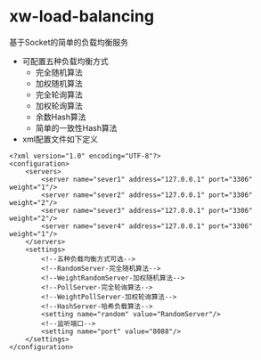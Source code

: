 # xw-load-balancing

基于Socket的简单的负载均衡服务

- 可配置五种负载均衡方式
    - 完全随机算法
    - 加权随机算法
    - 完全轮询算法
    - 加权轮询算法
    - 余数Hash算法
    - 简单的一致性Hash算法
- xml配置文件如下定义
```
<?xml version="1.0" encoding="UTF-8"?>
<configuration>
    <servers>
        <server name="sever1" address="127.0.0.1" port="3306" weight="1"/>
        <server name="sever2" address="127.0.0.1" port="3306" weight="2"/>
        <server name="sever3" address="127.0.0.1" port="3306" weight="2"/>
        <server name="sever4" address="127.0.0.1" port="3306" weight="1"/>
    </servers>
    <settings>
        <!--五种负载均衡方式可选-->
        <!--RandomServer-完全随机算法-->
        <!--WeightRandomServer-加权随机算法-->
        <!--PollServer-完全轮询算法-->
        <!--WeightPollServer-加权轮询算法-->
        <!--HashServer-哈希负载算法-->
        <setting name="random" value="RandomServer"/>
        <!--监听端口-->
        <setting name="port" value="8088"/>
    </settings>
</configuration>
```
